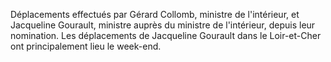 Déplacements effectués par Gérard Collomb, ministre de l'intérieur, et Jacqueline Gourault, ministre auprès du ministre de l'intérieur, depuis leur nomination. Les déplacements de Jacqueline Gourault dans le Loir-et-Cher ont principalement lieu le week-end.